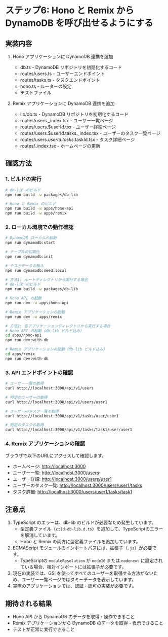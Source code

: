 # ステップ6: Hono と Remix から DynamoDB を呼び出せるようにする

## 実装内容

1. Hono アプリケーションに DynamoDB 連携を追加
   - db.ts - DynamoDB リポジトリを初期化するコード
   - routes/users.ts - ユーザーエンドポイント
   - routes/tasks.ts - タスクエンドポイント
   - hono.ts - ルーターの設定
   - テストファイル

2. Remix アプリケーションに DynamoDB 連携を追加
   - lib/db.ts - DynamoDB リポジトリを初期化するコード
   - routes/users._index.tsx - ユーザー一覧ページ
   - routes/users.$userId.tsx - ユーザー詳細ページ
   - routes/users.$userId.tasks._index.tsx - ユーザーのタスク一覧ページ
   - routes/users.$userId.tasks.$taskId.tsx - タスク詳細ページ
   - routes/_index.tsx - ホームページの更新

## 確認方法

### 1. ビルドの実行

```bash
# db-lib のビルド
npm run build -w packages/db-lib

# Hono と Remix のビルド
npm run build -w apps/hono-api
npm run build -w apps/remix
```

### 2. ローカル環境での動作確認

```bash
# DynamoDB ローカルの起動
npm run dynamodb:start

# テーブルの初期化
npm run dynamodb:init

# テストデータの投入
npm run dynamodb:seed:local

# 方法1: ルートディレクトリから実行する場合
# db-lib のビルド
npm run build -w packages/db-lib

# Hono API の起動
npm run dev -w apps/hono-api

# Remix アプリケーションの起動
npm run dev -w apps/remix

# 方法2: 各アプリケーションディレクトリから実行する場合
# Hono API の起動（db-lib ビルド込み）
cd apps/hono-api
npm run dev:with-db

# Remix アプリケーションの起動（db-lib ビルド込み）
cd apps/remix
npm run dev:with-db
```

### 3. API エンドポイントの確認

```bash
# ユーザー一覧の取得
curl http://localhost:3000/api/v1/users

# 特定のユーザーの取得
curl http://localhost:3000/api/v1/users/user1

# ユーザーのタスク一覧の取得
curl http://localhost:3000/api/v1/tasks/user/user1

# 特定のタスクの取得
curl http://localhost:3000/api/v1/tasks/task1/user/user1
```

### 4. Remix アプリケーションの確認

ブラウザで以下のURLにアクセスして確認します。

- ホームページ: <http://localhost:3000>
- ユーザー一覧: <http://localhost:3000/users>
- ユーザー詳細: <http://localhost:3000/users/user1>
- ユーザーのタスク一覧: <http://localhost:3000/users/user1/tasks>
- タスク詳細: <http://localhost:3000/users/user1/tasks/task1>

## 注意点

1. TypeScript のエラーは、db-lib のビルドが必要なため発生しています。
   - 型定義ファイル（`ctld-db-lib.d.ts`）を追加して、TypeScriptのエラーを解消しています。
   - Hono と Remix の両方に型定義ファイルを追加しています。
2. ECMAScript モジュールのインポートパスには、拡張子（`.js`）が必要です。
   - TypeScriptの `moduleResolution` が `node16` または `nodenext` に設定されている場合、相対インポートには拡張子が必要です。
3. 現在の実装では、GSI を使ってすべてのユーザーを取得する方法がないため、ユーザー一覧ページではダミーデータを表示しています。
4. 実際のアプリケーションでは、認証・認可の実装が必要です。

## 期待される結果

- Hono API から DynamoDB のデータを取得・操作できること
- Remix アプリケーションから DynamoDB のデータを取得・表示できること
- テストが正常に実行できること
